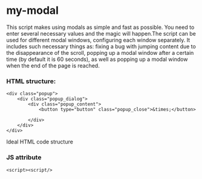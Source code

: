 # my-modal
This script makes using modals as simple and fast as possible. You need to enter several necessary values and the magic will happen.The script can be used for different modal windows, configuring each window separately. It includes such necessary things as: fixing a bug with jumping content due to the disappearance of the scroll, popping up a modal window after a certain time (by default it is 60 seconds), as well as popping up a modal window when the end of the page is reached.

### HTML structure:

    <div class="popup">
        <div class="popup_dialog">
            <div class="popup_content">
                <button type="button" class="popup_close">&times;</button>
                
            </div>
        </div>
    </div>
    
Ideal HTML code structure

### JS attribute

    <script><script/>
    
